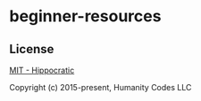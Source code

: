 # beginner-resources

## License

[MIT - Hippocratic](https://firstdonoharm.dev)

Copyright (c) 2015-present, Humanity Codes LLC